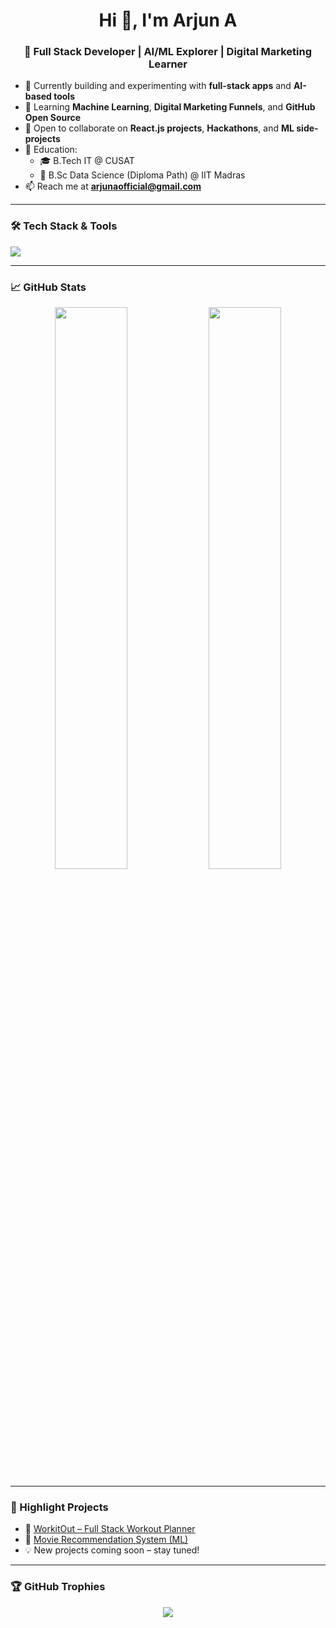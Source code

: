 <h1 align="center">Hi 👋, I'm Arjun A</h1>
<h3 align="center">🚀 Full Stack Developer | AI/ML Explorer | Digital Marketing Learner</h3>

- 🔭 Currently building and experimenting with **full-stack apps** and **AI-based tools**
- 🌱 Learning **Machine Learning**, **Digital Marketing Funnels**, and **GitHub Open Source**
- 👯 Open to collaborate on **React.js projects**, **Hackathons**, and **ML side-projects**
- 🧠 Education:
  - 🎓 B.Tech IT @ CUSAT
  - 📘 B.Sc Data Science (Diploma Path) @ IIT Madras
- 📫 Reach me at **arjunaofficial@gmail.com**

---

### 🛠️ Tech Stack & Tools
<p>
  <img src="https://skillicons.dev/icons?i=html,css,js,react,nodejs,python,git,github,vscode,figma" />
</p>

---

### 📈 GitHub Stats
<p align="center">
  <img src="https://github-readme-stats.vercel.app/api?username=ArjunA25&show_icons=true&theme=radical" width="48%" />
  <img src="https://github-readme-streak-stats.herokuapp.com?user=ArjunA25&theme=radical" width="48%" />
</p>

---

### 🚀 Highlight Projects
- 🔗 [WorkitOut – Full Stack Workout Planner](https://github.com/ArjunA25/workitout)
- 🔗 [Movie Recommendation System (ML)](https://github.com/ArjunA25/movie-recommendation)
- 💡 New projects coming soon – stay tuned!

---

### 🏆 GitHub Trophies
<p align="center">
  <img src="https://github-profile-trophy.vercel.app/?username=ArjunA25&theme=darkhub&no-frame=true&margin-w=10" />
</p>
